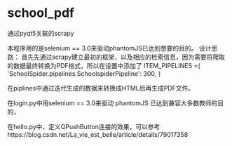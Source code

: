 # school_pdf
通过pyqt5关联的scrapy


本程序用的是selenium == 3.0来驱动phantomJS已达到想要的目的。 
设计思路：
首先先通过scrapy建立最初的框架，以及相应的检索信息，因为需要将爬取的数据最终转换为PDF格式，所以在设置中添加了
ITEM_PIPELINES ={
    'SchoolSpider.pipelines.SchoolspiderPipeline': 300,
}

在piplines中通过迭代生成的数据来转换成HTML后再生成PDF文件。

在login.py中用selenium == 3.0来驱动 phantomJS 已达到兼容大多数教师的目的，

在hello.py中，定义QPushButton连接的效果，可以参考https://blog.csdn.net/La_vie_est_belle/article/details/79017358
